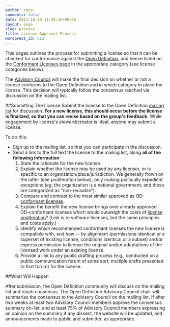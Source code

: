 ```yaml
---
author: rgrp
comments: false
date: 2011-10-19 11:49:38+00:00
layout: page
slug: process
title: License Approval Process
wordpress_id: 513
---
```


This pages outlines the process for submitting a license so that it can be checked for conformance against the [Open Definition](/od), and hence listed on the [Conformant Licenses page](/licenses) in the appropriate category (see license categories below).

The [Advisory Council](/advisory-council) will make the final decision on whether or not a license conforms to the Open Definition and in which category to place the license. This decision will typically follow the consensus reached via discussion on the mailing list.

##Submitting The License
Submit the license to the Open Definition [mailing list](/contact) for discussion. **For a new license, this should occur before the license is finalized, so that you can revise based on the group's feedback.** While engagement by license's steward/creator is ideal, anyone may submit a license.

To do this:

* Sign up to the mailing list, so that you can participate in the discussion.
* Send a link to the full text the license to the mailing list, along **all of the following information**:
  1. State the rationale for the new license.
  2. Explain whether the license may be used by any licensor, or is specific to an organization/place/jurisdiction. We generally frown on the latter (see proliferation below), only making politically expedient exceptions (eg, the organization is a national government; and these are categorized as "non-reusable").
  3. Compare and contrast to the most similar approved as [OD-conformant licenses](/licenses/).
  4. Explain the benefit the new license brings over already approved OD-conformant licenses which would outweigh the costs of [license proliferation](http://opensource.org/proliferation-report)? (Link is re software licenses, but the same principles and costs apply.)
  5. Identify which recommended conformant licenses the new license is compatible with, and how -- by alignment (permissions identical or a superset of existing license, conditions identical or a subset) and/or express permission to license the original and/or adaptations of the licensed work under an existing license.
  6. Provide a link to any public drafting process (e.g., conducted on a public communication forum of some sort; multiple drafts presented to that forum) for the license.


##What Will Happen

After submission, the Open Definition community will discuss on the mailing list and reach consensus. The Open Definition Advisory Council chair will summarize the consensus to the Advisory Council on the mailing list. If after two weeks at least two Advisory Council members approve the consensus summary on-list, and at least 75% of Advisory Council members expressing an opinion on the summary if any dissent, the website will be updated, and announcements made to public and submitter, as appropriate.
